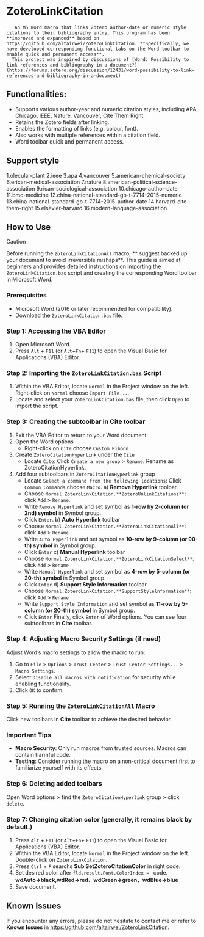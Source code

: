 # ZoteroLinkCitation

       An MS Word macro that links Zotero author-date or numeric style citations to their bibliography entry. This program has been **improved and expanded** based on https://github.com/altairwei/ZoteroLinkCitation. **Specifically, we have developed corresponding functional tabs on the Word toolbar to enable quick and permanent access**. 
      This project was inspired by discussions of [Word: Possibility to link references and bibliography in a document?](https://forums.zotero.org/discussion/12431/word-possibility-to-link-references-and-bibliography-in-a-document)

## Functionalities:

* Supports various author-year and numeric citation styles, including APA, Chicago, IEEE, Nature, Vancouver, Cite Them Right.
* Retains the Zotero fields after linking.
* Enables the formatting of links (e.g. colour, font).
* Also works with multiple references within a citation field.
* Word toolbar quick and permanent access.
## Support style
1.olecular-plant    2.ieee    3.apa    4.vancouver    5.american-chemical-society    6.erican-medical-association    7.nature    8.american-political-science-association    9.rican-sociological-association    10.chicago-author-date    11.bmc-medicine    12.china-national-standard-gb-t-7714-2015-numeric    13.china-national-standard-gb-t-7714-2015-author-date    14.harvard-cite-them-right    15.elsevier-harvard    16.modern-language-association

## How to Use

> [!CAUTION]
> Before running the `ZoteroLinkCitationAll` macro, ** suggest backed up your document to avoid irreversible mishaps**.
This guide is aimed at beginners and provides detailed instructions on importing the `ZoteroLinkCitation.bas` script and creating the corresponding Word toolbar in Microsoft Word.

### Prerequisites

- Microsoft Word (2016 or later recommended for compatibility).
- Download the `ZoteroLinkCitation.bas` file.

### Step 1: Accessing the VBA Editor

1. Open Microsoft Word.
2. Press `Alt` + `F11` (or `Alt`+`Fn`+ `F11`) to open the Visual Basic for Applications (VBA) Editor.

### Step 2: Importing the `ZoteroLinkCitation.bas` Script

1. Within the VBA Editor, locate `Normal` in the Project window on the left. Right-click on `Normal` choose `Import File...`.
2. Locate and select your `ZoteroLinkCitation.bas` file, then click `Open` to import the script.

### Step 3: Creating the subtoolbar in **Cite** toolbar

1. Exit the VBA Editor to return to your Word document.
2. Open the Word options
   - Right-click on `Cite` choose `Custom Ribbon`
3. Create `ZoteroCitationHyperlink` under the `Cite`
   - Locate `Cite`: Click `Create a new group` > `Rename`. Rename as ZoteroCitationHyperlink.
4. Add four subtoolbars in `ZoteroCitationHyperlink` group
   - Locate `Select a command from the following locations`: Click `Common Commands` choose `Macro`.
   a) **Remove Hyperlink** toolbar.
   - Choose `Normal.ZoteroLinkCitation.**ZoteroUnlinkCitations**`: click `Add` > `Rename`.
   - Write `Remove Hyperlink` and set symbol as **1-row by 2-column (or 2nd) symbol** in Symbol group.
   - Click `Enter`.
   b) **Auto Hyperlink** toolbar
   - Choose `Normal.ZoteroLinkCitation.**ZoteroLinkCitationAll**`: click `Add` > `Rename`
   - Write `Auto Hyperlink` and set symbol as **10-row by 9-column (or 90-th) symbol** in Symbol group.
   - Click `Enter`
  c) **Manual Hyperlink** toolbar
   - Choose `Normal.ZoteroLinkCitation.**ZoteroLinkCitationSelect**`: click `Add` > `Rename`
   - Write `Manual Hyperlink` and set symbol as **4-row by 5-column (or 20-th) symbol** in Symbol group.
   - Click `Enter`
  d) **Support Style Information** toolbar
   - Choose `Normal.ZoteroLinkCitation.**SupportStylelnformation**`: click `Add` > `Rename`
   - Write `Support Style Information` and set symbol as **11-row by 5-column (or 20-th) symbol** in Symbol group.
   - Click `Enter`
Finally, click `Enter` of Word options. You can see four subtoolbars in **Cite** toolbar.

### Step 4: Adjusting Macro Security Settings (if need)

Adjust Word’s macro settings to allow the macro to run:

1. Go to `File` > `Options` > `Trust Center` > `Trust Center Settings...` > `Macro Settings`.
2. Select `Disable all macros with notification` for security while enabling functionality.
3. Click `OK` to confirm.

### Step 5: Running the `ZoteroLinkCitationAll` Macro

Click new toolbars in **Cite** toolbar to achieve the desired behavior.

### Important Tips

- **Macro Security**: Only run macros from trusted sources. Macros can contain harmful code.
- **Testing**: Consider running the macro on a non-critical document first to familiarize yourself with its effects.

### Step 6: Deleting added toolbars

Open Word options > find the `ZoteroCitationHyperlink` group > click `delete`.

### Step 7: Changing citation color (generally, it remains black by default.)

1. Press `Alt` + `F11` (or `Alt`+`Fn`+ `F11`) to open the Visual Basic for Applications (VBA) Editor.
2. Within the VBA Editor, locate `Normal` in the Project window on the left. Double-click on `ZoteroLinkCitation`.
3. Press `Ctrl` + `F` searchs **Sub SetZoteroCitationColor** in right code.
4. Set desired color after `fld.result.Font.ColorIndex = ` code.  **wdAuto→black,wdRed→red、wdGreen→green、wdBlue→blue**
5. Save document.
## Known Issues

If you encounter any errors, please do not hesitate to contact me or refer to **Known Issues** in https://github.com/altairwei/ZoteroLinkCitation.
